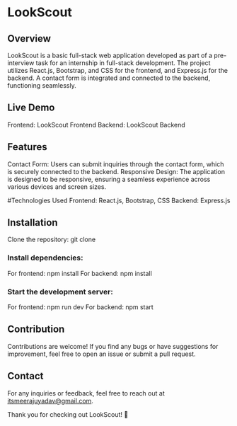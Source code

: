 # LookScout
## Overview
LookScout is a basic full-stack web application developed as part of a pre-interview task for an internship in full-stack development. The project utilizes React.js, Bootstrap, and CSS for the frontend, and Express.js for the backend. A contact form is integrated and connected to the backend, functioning seamlessly.

## Live Demo
Frontend: LookScout Frontend
Backend: LookScout Backend

## Features
Contact Form: Users can submit inquiries through the contact form, which is securely connected to the backend.
Responsive Design: The application is designed to be responsive, ensuring a seamless experience across various devices and screen sizes.

#Technologies Used
Frontend: React.js, Bootstrap, CSS
Backend: Express.js

## Installation
Clone the repository: git clone 

### Install dependencies:
For frontend:  npm install
For backend:  npm install

### Start the development server:
For frontend: npm run dev
For backend: npm start

## Contribution
Contributions are welcome! If you find any bugs or have suggestions for improvement, feel free to open an issue or submit a pull request.

## Contact
For any inquiries or feedback, feel free to reach out at itsmeerajuyadav@gmail.com.

Thank you for checking out LookScout! 🚀
